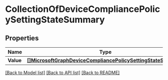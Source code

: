 # CollectionOfDeviceCompliancePolicySettingStateSummary

## Properties

Name | Type | Description | Notes
------------ | ------------- | ------------- | -------------
**Value** | [**[]MicrosoftGraphDeviceCompliancePolicySettingStateSummary**](microsoft.graph.deviceCompliancePolicySettingStateSummary.md) |  | [optional] 

[[Back to Model list]](../README.md#documentation-for-models) [[Back to API list]](../README.md#documentation-for-api-endpoints) [[Back to README]](../README.md)


